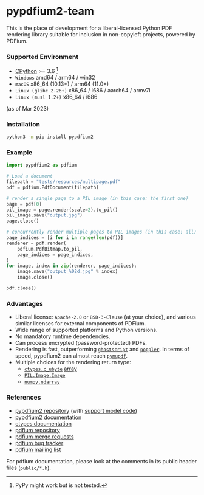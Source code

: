 <!-- SPDX-FileCopyrightText: 2022 geisserml <geisserml@gmail.com> -->
<!-- SPDX-License-Identifier: CC-BY-4.0 -->

# pypdfium2-team

This is the place of development for a liberal-licensed Python PDF rendering library suitable for inclusion in non-copyleft projects, powered by PDFium.


### Supported Environment

* [CPython](https://github.com/python/cpython) >= 3.6 [^1]
* `Windows` amd64 / arm64 / win32
* `macOS` x86_64 (10.13+) / arm64 (11.0+)
* `Linux (glibc 2.26+)` x86_64 / i686 / aarch64 / armv7l
* `Linux (musl 1.2+)` x86_64 / i686

(as of Mar 2023)


### Installation

```bash
python3 -m pip install pypdfium2
```


### Example

```python
import pypdfium2 as pdfium

# Load a document
filepath = "tests/resources/multipage.pdf"
pdf = pdfium.PdfDocument(filepath)

# render a single page to a PIL image (in this case: the first one)
page = pdf[0]
pil_image = page.render(scale=2).to_pil()
pil_image.save("output.jpg")
page.close()

# concurrently render multiple pages to PIL images (in this case: all)
page_indices = [i for i in range(len(pdf))]
renderer = pdf.render(
    pdfium.PdfBitmap.to_pil,
    page_indices = page_indices,
)
for image, index in zip(renderer, page_indices):
    image.save("output_%02d.jpg" % index)
    image.close()

pdf.close()
```


### Advantages

* Liberal license: `Apache-2.0` or `BSD-3-Clause` (at your choice), and various similar licenses for external components of PDFium.
* Wide range of supported platforms and Python versions.
* No mandatory runtime dependencies.
* Can process encrypted (password-protected) PDFs.
* Rendering is fast, outperforming [`ghostscript`](https://github.com/ArtifexSoftware/ghostpdl) and [`poppler`](https://gitlab.freedesktop.org/poppler/poppler). In terms of speed, pypdfium2 can almost reach [`pymupdf`](https://github.com/pymupdf/PyMuPDF).
* Multiple choices for the rendering return type:
    * [`ctypes.c_ubyte`](https://docs.python.org/3/library/ctypes.html#fundamental-data-types) [array](https://docs.python.org/3/library/ctypes.html#arrays)
    * [`PIL.Image.Image`](https://pillow.readthedocs.io/en/stable/reference/Image.html#PIL.Image.Image)
    * [`numpy.ndarray`](https://numpy.org/doc/stable/reference/generated/numpy.ndarray.html)


### References

* [pypdfium2 repository](https://github.com/pypdfium2-team/pypdfium2) (with [support model code](https://github.com/pypdfium2-team/pypdfium2/tree/main/src/pypdfium2/_helpers))
* [pypdfium2 documentation](https://pypdfium2.readthedocs.io/en/stable/)
* [ctypes documentation](https://docs.python.org/3/library/ctypes.html)
* [pdfium repository](https://pdfium.googlesource.com/pdfium/+/refs/heads/main)
* [pdfium merge requests](https://pdfium-review.googlesource.com/)
* [pdfium bug tracker](https://bugs.chromium.org/p/pdfium/issues/list)
* [pdfium mailing list](https://groups.google.com/g/pdfium)

For pdfium documentation, please look at the comments in its public header files (`public/*.h`).

[^1]: PyPy might work but is not tested.
